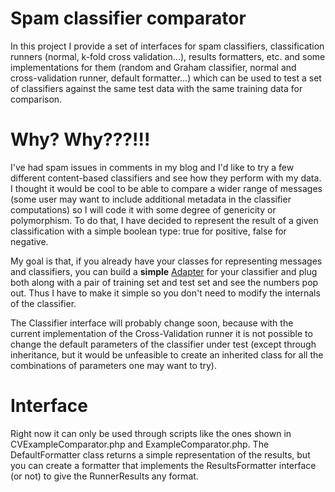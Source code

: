 
# Spam classifier comparator

In this project I provide a set of interfaces for spam classifiers,
classification runners (normal, k-fold cross validation...), results
formatters, etc. and some implementations for them (random and Graham
classifier, normal and cross-validation runner, default formatter...)
which can be used to test a set of classifiers against the same test
data with the same training data for comparison.

# Why? Why???!!!

I've had spam issues in comments in my blog and I'd like to try a few
different content-based classifiers and see how they perform with my
data. I thought it would be cool to be able to compare a wider range
of messages (some user may want to include additional metadata in the
classifier computations) so I will code it with some degree of
genericity or polymorphism. To do that, I have decided to represent
the result of a given classification with a simple boolean type: true
for positive, false for negative.

My goal is that, if you already have your classes for representing
messages and classifiers, you can build a **simple**
[Adapter](https://en.wikipedia.org/wiki/Adapter_pattern) for your
classifier and plug both along with a pair of training set and test
set and see the numbers pop out. Thus I have to make it simple so you
don't need to modify the internals of the classifier.

The Classifier interface will probably change soon, because with the
current implementation of the Cross-Validation runner it is not
possible to change the default parameters of the classifier under test
(except through inheritance, but it would be unfeasible to create an
inherited class for all the combinations of parameters one may want to
try).

# Interface

Right now it can only be used through scripts like the ones shown in
CVExampleComparator.php and ExampleComparator.php. The
DefaultFormatter class returns a simple representation of the results,
but you can create a formatter that implements the ResultsFormatter
interface (or not) to give the RunnerResults any format.
